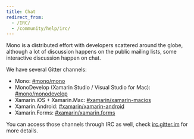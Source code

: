 ```yaml
---
title: Chat
redirect_from:
  - /IRC/
  - /community/help/irc/
---
```


Mono is a distributed effort with developers scattered around the globe, although a lot of discussion happens on the public mailing lists, some interactive discussion happen on chat.

We have several Gitter channels:

- Mono: [#mono/mono](https://gitter.im/mono/mono)
- MonoDevelop (Xamarin Studio / Visual Studio for Mac): [#mono/monodevelop](https://gitter.im/mono/monodevelop)
- Xamarin.iOS + Xamarin.Mac: [#xamarin/xamarin-macios](https://gitter.im/xamarin/xamarin-macios)
- Xamarin.Android: [#xamarin/xamarin-android](https://gitter.im/xamarin/xamarin-android)
- Xamarin.Forms:  [#xamarin/xamarin.forms](https://gitter.im/xamarin/xamarin.forms)

You can access those channels through IRC as well, check [irc.gitter.im](https://irc.gitter.im) for more details.